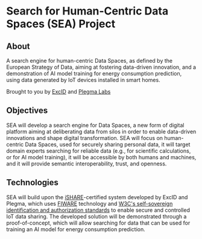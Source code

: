 # Search for Human-Centric Data Spaces (SEA) Project
## About
A search engine for human-centric Data Spaces, as defined by the European Strategy of Data, 
aiming at fostering data-driven innovation, and a demonstration of AI model training for energy 
consumption prediction, using data generated by IoT devices installed in smart homes. 

Brought to you by [ExcID](https://www.excid.io) and [Plegma Labs](https://pleg.ma/)

## Objectives
SEA will develop a search engine for Data Spaces, a new form of digital platform 
aiming at deliberating data from silos in order to enable data-driven innovations
 and shape digital transformation. SEA will focus on human-centric Data Spaces, 
 used for securely sharing personal data, it will target domain experts searching 
 for reliable data (e.g., for scientific calculations, or for AI model training), 
 it will be accessible by both humans and machines, and it will provide semantic 
 interoperability, trust, and openness. 
 
 ## Technologies
SEA will build upon the [iSHARE](https://ishare.eu/)-certified system developed by 
ExcID and Plegma, which uses [FIWARE](https://fiware-orion.readthedocs.io/en/master/) 
technology and [W3C's self-sovereign identification and authorization standards](https://www.w3.org/TR/vc-data-model/) 
to enable secure and controlled IoT data sharing. The developed solution will be 
demonstrated through a proof-of-concept, which will allow searching for data that 
can be used for training an AI model for energy consumption prediction.